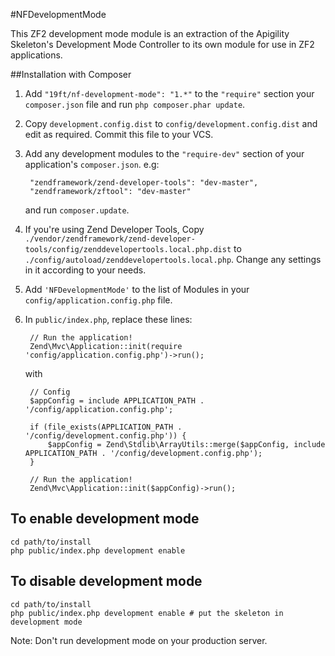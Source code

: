 #NFDevelopmentMode

This ZF2 development mode module is an extraction of the Apigility Skeleton's Development Mode Controller to its own module for use in ZF2 applications.

##Installation with Composer

1. Add `"19ft/nf-development-mode": "1.*"` to the `"require"` section your `composer.json` file and run `php composer.phar update`.
2. Copy `development.config.dist` to `config/development.config.dist` and edit as required. Commit this file to your VCS.
3. Add any development modules to the `"require-dev"` section of your application's `composer.json`. e.g:
   
        "zendframework/zend-developer-tools": "dev-master",
        "zendframework/zftool": "dev-master"
        
    and run `composer.update`.
4. If you're using Zend Developer Tools, Copy `./vendor/zendframework/zend-developer-tools/config/zenddevelopertools.local.php.dist` to `./config/autoload/zenddevelopertools.local.php`. Change any settings in it according to your needs.
5. Add `'NFDevelopmentMode'` to the list of Modules in your `config/application.config.php` file.
6. In `public/index.php`, replace these lines:

        // Run the application!
        Zend\Mvc\Application::init(require 'config/application.config.php')->run();

    with

        // Config
        $appConfig = include APPLICATION_PATH . '/config/application.config.php';

        if (file_exists(APPLICATION_PATH . '/config/development.config.php')) {
            $appConfig = Zend\Stdlib\ArrayUtils::merge($appConfig, include APPLICATION_PATH . '/config/development.config.php');
        }

        // Run the application!
        Zend\Mvc\Application::init($appConfig)->run();


## To enable development mode

    cd path/to/install
    php public/index.php development enable

## To disable development mode

    cd path/to/install
    php public/index.php development enable # put the skeleton in development mode


Note: Don't run development mode on your production server.


